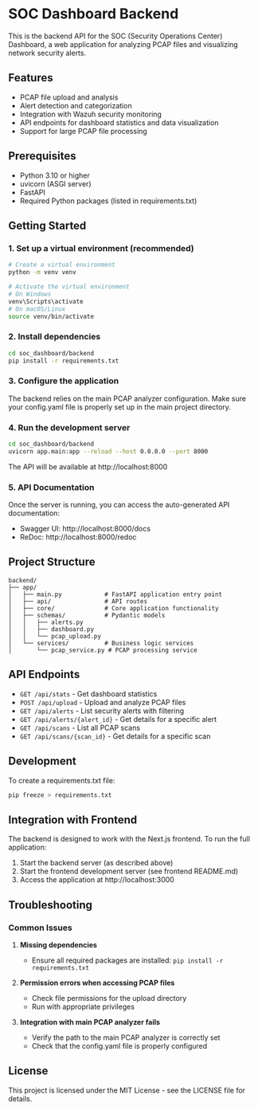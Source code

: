 # SOC Dashboard Backend

This is the backend API for the SOC (Security Operations Center) Dashboard, a web application for analyzing PCAP files and visualizing network security alerts.

## Features

- PCAP file upload and analysis
- Alert detection and categorization
- Integration with Wazuh security monitoring
- API endpoints for dashboard statistics and data visualization
- Support for large PCAP file processing

## Prerequisites

- Python 3.10 or higher
- uvicorn (ASGI server)
- FastAPI
- Required Python packages (listed in requirements.txt)

## Getting Started

### 1. Set up a virtual environment (recommended)

```bash
# Create a virtual environment
python -m venv venv

# Activate the virtual environment
# On Windows
venv\Scripts\activate
# On macOS/Linux
source venv/bin/activate
```

### 2. Install dependencies

```bash
cd soc_dashboard/backend
pip install -r requirements.txt
```

### 3. Configure the application

The backend relies on the main PCAP analyzer configuration. Make sure your config.yaml file is properly set up in the main project directory.

### 4. Run the development server

```bash
cd soc_dashboard/backend
uvicorn app.main:app --reload --host 0.0.0.0 --port 8000
```

The API will be available at http://localhost:8000

### 5. API Documentation

Once the server is running, you can access the auto-generated API documentation:

- Swagger UI: http://localhost:8000/docs
- ReDoc: http://localhost:8000/redoc

## Project Structure

```
backend/
├── app/
│   ├── main.py            # FastAPI application entry point
│   ├── api/               # API routes
│   ├── core/              # Core application functionality
│   ├── schemas/           # Pydantic models
│   │   ├── alerts.py
│   │   ├── dashboard.py
│   │   └── pcap_upload.py
│   └── services/          # Business logic services
│       └── pcap_service.py # PCAP processing service
```

## API Endpoints

- `GET /api/stats` - Get dashboard statistics
- `POST /api/upload` - Upload and analyze PCAP files
- `GET /api/alerts` - List security alerts with filtering
- `GET /api/alerts/{alert_id}` - Get details for a specific alert
- `GET /api/scans` - List all PCAP scans
- `GET /api/scans/{scan_id}` - Get details for a specific scan

## Development

To create a requirements.txt file:

```bash
pip freeze > requirements.txt
```

## Integration with Frontend

The backend is designed to work with the Next.js frontend. To run the full application:

1. Start the backend server (as described above)
2. Start the frontend development server (see frontend README.md)
3. Access the application at http://localhost:3000

## Troubleshooting

### Common Issues

1. **Missing dependencies**
   - Ensure all required packages are installed: `pip install -r requirements.txt`

2. **Permission errors when accessing PCAP files**
   - Check file permissions for the upload directory
   - Run with appropriate privileges

3. **Integration with main PCAP analyzer fails**
   - Verify the path to the main PCAP analyzer is correctly set
   - Check that the config.yaml file is properly configured

## License

This project is licensed under the MIT License - see the LICENSE file for details.